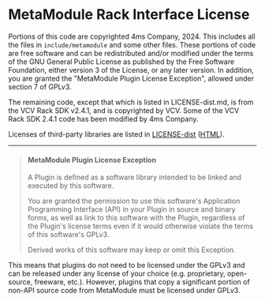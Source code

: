 # MetaModule Rack Interface License

Portions of this code are copyrighted 4ms Company, 2024. This includes all the files in `include/metamodule` and some other files. These portions of code are free software and can be redistributed and/or modified under the terms of the GNU General Public License as published by the Free Software Foundation, either version 3 of the License, or any later version. In addition, you are granted the "MetaModule Plugin License Exception", allowed under section 7 of GPLv3.

The remaining code, except that which is listed in LICENSE-dist.md, is from the VCV Rack SDK v2.4.1, and is copyrighted by VCV. Some of the VCV Rack SDK 2.4.1 code has been modified by 4ms Company.

Licenses of third-party libraries are listed in [LICENSE-dist](https://github.com/VCVRack/Rack/blob/v2/LICENSE-dist.md) ([HTML](LICENSE-dist.html)).

--------------------------------------

>#### MetaModule Plugin License Exception
>
>A Plugin is defined as a software library intended to be linked and executed by this software.
>
>You are granted the permission to use this software's Application Programming Interface (API) in your Plugin in source and binary forms, as well as link to this software with the Plugin, regardless of the Plugin's license terms even if it would otherwise violate the terms of this software's GPLv3.
>
>Derived works of this software may keep or omit this Exception.

This means that plugins do not need to be licensed under the GPLv3 and can be released under any license of your choice (e.g. proprietary, open-source, freeware, etc.). However, plugins that copy a significant portion of non-API source code from MetaModule must be licensed under GPLv3.

